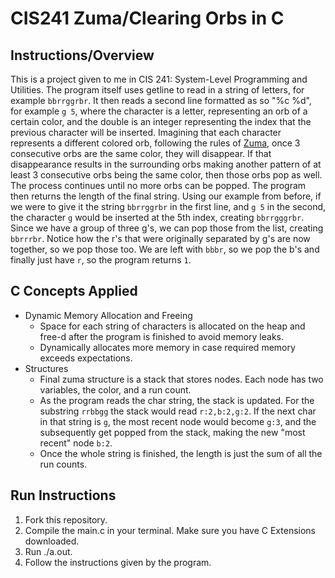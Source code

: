 # CIS241 Zuma/Clearing Orbs in C
## Instructions/Overview
This is a project given to me in CIS 241: System-Level Programming and Utilities. The program itself uses getline to read in a string of letters, for example `bbrrggrbr`. It then reads a second line formatted as so "%c %d", for example `g 5`, where the character is a letter, representing an orb of a certain color,  and the double is an integer representing the index that the previous character will be inserted. Imagining that each character represents a different colored orb, following the rules of [Zuma](), once 3 consecutive orbs are the same color, they will disappear. If that disappearance results in the surrounding orbs making another pattern of at least 3 consecutive orbs being the same color, then those orbs pop as well. The process continues until no more orbs can be popped. The program then returns the length of the final string. Using our example from before, if we were to give it the string `bbrrggrbr` in the first line, and `g 5` in the second, the character `g` would be inserted at the 5th index, creating `bbrrgggrbr`. Since we have a group of three g's, we can pop those from the list, creating `bbrrrbr`. Notice how the r's that were originally separated by g's are now together, so we pop those too. We are left with `bbbr`, so we pop the b's and finally just have `r`, so the program returns `1`.
## C Concepts Applied
+ Dynamic Memory Allocation and Freeing
  - Space for each string of characters is allocated on the heap and free-d after the program is finished to avoid memory leaks.
  - Dynamically allocates more memory in case required memory exceeds expectations.
+ Structures
  - Final zuma structure is a stack that stores nodes. Each node has two variables, the color, and a run count.
  - As the program reads the char string, the stack is updated. For the substring `rrbbgg` the stack would read `r:2,b:2,g:2`. If the next char in that string is `g`, the most recent node would become  `g:3`, and the subsequently get popped from the stack, making the new "most recent" node  `b:2`.
  - Once the whole string is finished, the length is just the sum of all the run counts.
## Run Instructions
1. Fork this repository.
2. Compile the main.c in your terminal. Make sure you have C Extensions downloaded.
3. Run ./a.out.
4. Follow the instructions given by the program.
